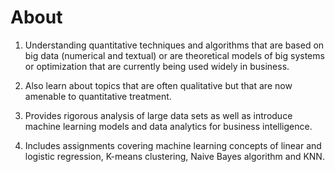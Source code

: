 # About

1. Understanding quantitative techniques and algorithms that are based on big data (numerical and textual) or are theoretical models of big systems or optimization that are currently being used widely in business.

2. Also learn about topics that are often qualitative but that are now amenable to quantitative treatment.

3. Provides rigorous analysis of large data sets as well as introduce machine learning models and data analytics for business intelligence.

4. Includes assignments covering machine learning concepts of linear and logistic regression, K-means clustering, Naive Bayes algorithm and KNN.
